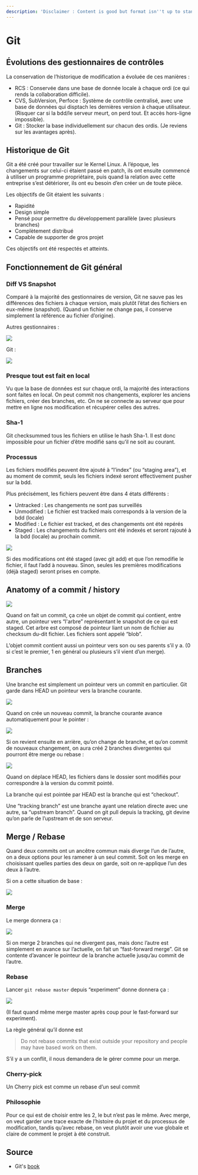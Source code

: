 ```yaml
---
description: 'Disclaimer : Content is good but format isn''t up to standard'
---
```


# Git

## Évolutions des gestionnaires de contrôles

La conservation de l’historique de modification a évoluée de ces manières :

* RCS : Conservée dans une base de donnée locale à chaque ordi \(ce qui rends la collaboration difficile\).
* CVS, SubVersion, Perfoce : Système de contrôle centralisé, avec une base de données qui disptach les dernières version à chaque utilisateur. \(Risquer car si la bdd/le serveur meurt, on perd tout. Et accès hors-ligne impossible\).
* Git : Stocker la base individuellement sur chacun des ordis. \(Je reviens sur les avantages après\).

## Historique de Git

Git a été créé pour travailler sur le Kernel Linux. A l’époque, les changements sur celui-ci étaient passé en patch, ils ont ensuite commencé à utiliser un programme propriétaire, puis quand la relation avec cette entreprise s’est détériorer, ils ont eu besoin d’en créer un de toute pièce.

Les objectifs de Git étaient les suivants :

* Rapidité
* Design simple
* Pensé pour permettre du développement parallèle \(avec plusieurs branches\)
* Complètement distribué
* Capable de supporter de gros projet

Ces objectifs ont été respectés et atteints.

## Fonctionnement de Git général

### Diff VS Snapshot

Comparé à la majorité des gestionnaires de version, Git ne sauve pas les différences des fichiers à chaque version, mais plutôt l’état des fichiers en eux-même \(snapshot\). \(Quand un fichier ne change pas, il conserve simplement la référence au fichier d’origine\).

Autres gestionnaires :

![](../.gitbook/assets/autre_gestionnaire.png)

Git :

![](../.gitbook/assets/git.png)

### Presque tout est fait en local

Vu que la base de données est sur chaque ordi, la majorité des interactions sont faites en local. On peut commit nos changements, explorer les anciens fichiers, créer des branches, etc. On ne se connecte au serveur que pour mettre en ligne nos modification et récupérer celles des autres.

### Sha-1

Git checksummed tous les fichiers en utilise le hash Sha-1. Il est donc impossible pour un fichier d’être modifié sans qu’il ne soit au courant.

### Processus

Les fichiers modifiés peuvent être ajouté à “l’index” \(ou “staging area”\), et au moment de commit, seuls les fichiers indexé seront effectivement pusher sur la bdd.

Plus précisément, les fichiers peuvent être dans 4 états différents :

* Untracked : Les changements ne sont pas surveillés
* Unmodified : Le fichier est tracked mais corresponds à la version de la bdd \(locale\)
* Modified : Le fichier est tracked, et des changements ont été repérés
* Staged : Les changements du fichiers ont été indexés et seront rajouté à la bdd \(locale\) au prochain commit.

![](../.gitbook/assets/staged.png)

Si des modifications ont été staged \(avec git add\) et que l’on remodifie le fichier, il faut l’add à nouveau. Sinon, seules les premières modifications \(déjà staged\) seront prises en compte.

## Anatomy of a commit / history

![](../.gitbook/assets/anatomy_commit.png)

Quand on fait un commit, ça crée un objet de commit qui contient, entre autre, un pointeur vers “l'arbre” représentant le snapshot de ce qui est staged. Cet arbre est composé de pointeur liant un nom de fichier au checksum du-dit fichier. Les fichiers sont appelé “blob”.

L’objet commit contient aussi un pointeur vers son ou ses parents s’il y a. \(0 si c’est le premier, 1 en général ou plusieurs s’il vient d’un merge\).

## Branches

Une branche est simplement un pointeur vers un commit en particulier. Git garde dans HEAD un pointeur vers la branche courante.

![](../.gitbook/assets/branche_1.png)

Quand on crée un nouveau commit, la branche courante avance automatiquement pour le pointer :

![](../.gitbook/assets/branche_2.png)

Si on revient ensuite en arrière, qu’on change de branche, et qu’on commit de nouveaux changement, on aura créé 2 branches divergentes qui pourront être merge ou rebase :

![](../.gitbook/assets/branche_3.png)

Quand on déplace HEAD, les fichiers dans le dossier sont modifiés pour correspondre à la version du commit pointé.

La branche qui est pointée par HEAD est la branche qui est “checkout”.

Une “tracking branch” est une branche ayant une relation directe avec une autre, sa “upstream branch”. Quand on git pull depuis la tracking, git devine qu’on parle de l’upstream et de son serveur.

## Merge / Rebase

Quand deux commits ont un ancêtre commun mais diverge l’un de l’autre, on a deux options pour les ramener à un seul commit. Soit on les merge en choisissant quelles parties des deux on garde, soit on re-applique l’un des deux à l’autre.

Si on a cette situation de base :

![](../.gitbook/assets/merge1%20%281%29.png)

### Merge

Le merge donnera ça :

![](../.gitbook/assets/merge2.png)

Si on merge 2 branches qui ne divergent pas, mais donc l’autre est simplement en avance sur l’actuelle, on fait un “fast-forward merge”. Git se contente d’avancer le pointeur de la branche actuelle jusqu’au commit de l’autre.

### Rebase

Lancer `git rebase master` depuis “experiment” donne donnera ça :

![](../.gitbook/assets/rebase.png)

\(Il faut quand même merge master après coup pour le fast-forward sur experiment\).

La règle général qu’il donne est

> Do not rebase commits that exist outside your repository and people may have based work on them.

S’il y a un conflit, il nous demandera de le gérer comme pour un merge.

### Cherry-pick

Un Cherry pick est comme un rebase d’un seul commit

### Philosophie

Pour ce qui est de choisir entre les 2, le but n’est pas le même. Avec merge, on veut garder une trace exacte de l’histoire du projet et du processus de modification, tandis qu’avec rebase, on veut plutôt avoir une vue globale et claire de comment le projet à été construit.

## Source

* Git's [book](https://git-scm.com/book/fr/v2)

